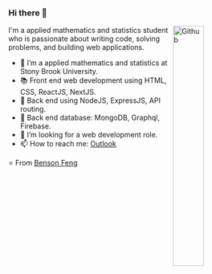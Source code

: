 ### Hi there 👋

<img width="35%" align="right" alt="Github" src="https://giphy.com/embed/qgQUggAC3Pfv687qPC" />

I'm a applied mathematics and statistics student who is passionate about writing code, solving problems, and building web applications.

- 🔭 I’m a applied mathematics and statistics at Stony Brook University.
- 📚 Front end web development using HTML, CSS, ReactJS, NextJS.
- 💽 Back end using  NodeJS, ExpressJS, API routing.
- 💾 Back end database: MongoDB, Graphql, Firebase.
- 👯 I’m looking for a web development role. 
- 📫 How to reach me: [Outlook](mailto:bensonfeng@outlook.com)

⭐️ From [Benson Feng](https://github.com/BensonFeng)
